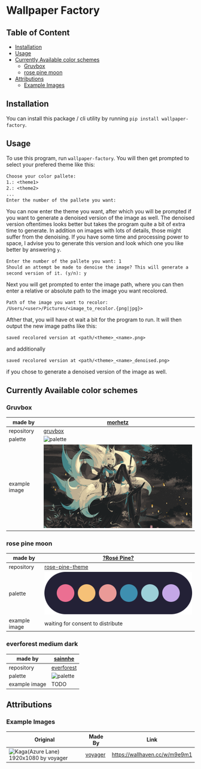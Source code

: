 # Wallpaper Factory

## Table of Content

-   [Installation](#Installation)
-   [Usage](#Usage)
-   [Currently Available color schemes](#Currently-Available-color-schemes)
    -   [Gruvbox](#Gruvbox)
    -   [rose pine moon](#rose-pine-moon)
-   [Attributions](#Attributions)
    -   [Example Images](#Example-Images)

## Installation

You can install this package / cli utility by running `pip install wallpaper-factory`.

## Usage

To use this program, run `wallpaper-factory`. You will then get prompted to select your prefered theme like this:

```
Choose your color pallete:
1.: <theme1>
2.: <theme2>
...
Enter the number of the pallete you want:
```

You can now enter the theme you want, after which you will be prompted if you want to generate a denoised version of the image as well. The denoised version oftentimes looks better but takes the program quite a bit of extra time to generate. In addition on images with lots of details, those might suffer from the denoising. If you have some time and processing power to space, I advise you to generate this version and look which one you like better by answering `y`.

```
Enter the number of the pallete you want: 1
Should an attempt be made to denoise the image? This will generate a second version of it. (y/n): y
```

Next you will get prompted to enter the image path, where you can then enter a relative or absolute path to the image you want recolored.

```
Path of the image you want to recolor: /Users/<user>/Pictures/<image_to_recolor.{png|jpg}>
```

Afther that, you will have ot wait a bit for the program to run. It will then output the new image paths like this:

```
saved recolored version at <path/<theme>_<name>.png>
```

and additionally

```
saved recolored version at <path/<theme>_<name>_denoised.png>
```

if you chose to generate a denoised version of the image as well.

## Currently Available color schemes

### Gruvbox

| made by       | [morhetz](https://github.com/morhetz)                                                                                                                                                     |
| ------------- | ----------------------------------------------------------------------------------------------------------------------------------------------------------------------------------------- |
| repository    | [gruvbox](https://github.com/morhetz/gruvbox)                                                                                                                                             |
| palette       | ![palette](https://camo.githubusercontent.com/72015eab40bd7a696e2802810d7519480d51a2fba75f0f873dc23b990eb860f8/687474703a2f2f692e696d6775722e636f6d2f776136363678672e706e67)              |
| example image | ![./assets/gruvbox/gruvbox_dark_medium_wallhaven-m9e9m1.png](https://raw.githubusercontent.com/TheBaum123/wallpaper-factory/main/assets/gruvbox/gruvbox_dark_medium_wallhaven-m9e9m1.png) |

### rose pine moon

| made by       | [?Rosé Pine?](https://rosepinetheme.com/)                                                            |
| ------------- | ---------------------------------------------------------------------------------------------------- |
| repository    | [rose-pine-theme](https://github.com/rose-pine/rose-pine-theme)                                      |
| palette       | ![palette](https://raw.githubusercontent.com/rose-pine/rose-pine-theme/main/assets/palette-moon.png) |
| example image | waiting for consent to distribute                                                                    |

### everforest medium dark

| made by       | [sainnhe](https://github.com/sainnhe)                                                                             |
| ------------- | ----------------------------------------------------------------------------------------------------------------- |
| repository    | [everforest](https://github.com/sainnhe/everforest)                                                               |
| palette       | ![palette](https://user-images.githubusercontent.com/58662350/214382352-cd7a4f63-e6ef-4575-82c0-a8b72aa37c0c.png) |
| example image | TODO                                                                                                              |

## Attributions

### Example Images

| Original                                                                                      | Made By                                      | Link                          |
| --------------------------------------------------------------------------------------------- | -------------------------------------------- | ----------------------------- |
| ![Kaga(Azure Lane) 1920x1080 by voyager](https://w.wallhaven.cc/full/m9/wallhaven-m9e9m1.png) | [voyager](https://wallhaven.cc/user/voyager) | https://wallhaven.cc/w/m9e9m1 |
